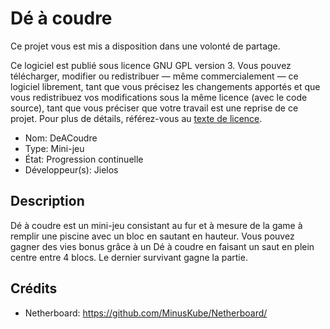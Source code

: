 # Dé à coudre
Ce projet vous est mis a disposition dans une volonté de partage.

Ce logiciel est publié sous licence GNU GPL version 3. Vous pouvez télécharger, modifier ou redistribuer — même commercialement — ce logiciel librement, tant que vous précisez les changements apportés et que vous redistribuez vos modifications sous la même licence (avec le code source), tant que vous préciser que votre travail est une reprise de ce projet. Pour plus de détails, référez-vous au [texte de licence](LICENCE).

- Nom: DeACoudre
- Type: Mini-jeu
- État: Progression continuelle
- Développeur(s): Jielos

## Description
Dé à coudre est un mini-jeu consistant au fur et à mesure de la game à remplir une piscine avec un bloc en sautant en hauteur. Vous pouvez gagner des vies bonus grâce à un Dé à coudre en faisant un saut en plein centre entre 4 blocs. Le dernier survivant gagne la partie.

## Crédits
- Netherboard: https://github.com/MinusKube/Netherboard/
